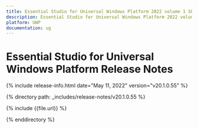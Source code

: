 ```yaml
---
title: Essential Studio for Universal Windows Platform 2022 volume 1 SP1 Release Notes  
description: Essential Studio for Universal Windows Platform 2022 volume 1 SP1 Release Notes  
platform: UWP
documentation: ug
---
```


# Essential Studio for Universal Windows Platform  Release Notes  

{% include release-info.html date="May 11, 2022"  version="v20.1.0.55" %} 

{% directory path: _includes/release-notes/v20.1.0.55 %}

{% include {{file.url}} %}

{% enddirectory %}
